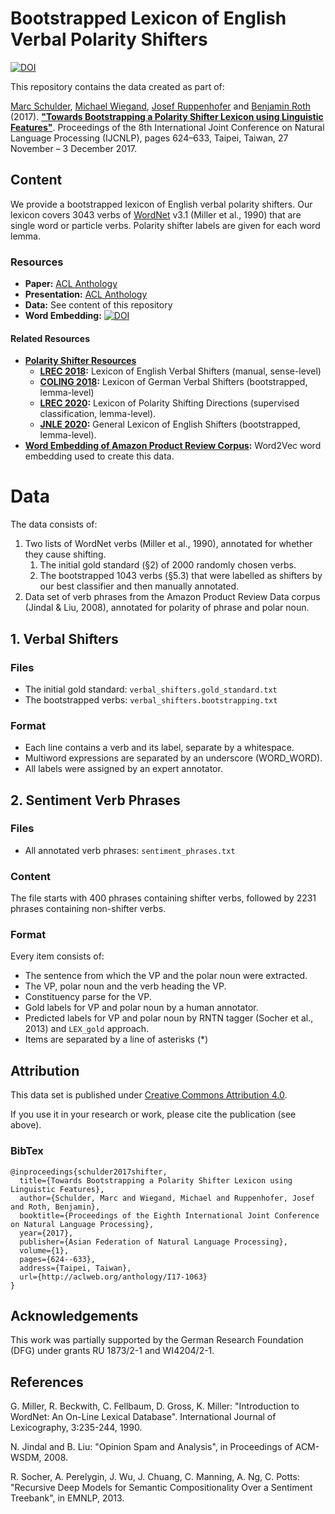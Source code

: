 # Bootstrapped Lexicon of English Verbal Polarity Shifters
[![DOI](https://zenodo.org/badge/DOI/10.5281/zenodo.3364811.svg)](https://doi.org/10.5281/zenodo.3364811)

This repository contains the data created as part of:

[Marc Schulder](http://marc.schulder.info), [Michael Wiegand](http://www.coli.uni-saarland.de/~miwieg/), [Josef Ruppenhofer](http://ruppenhofer.de/) and [Benjamin Roth](https://sites.google.com/site/rothbenj/) (2017). [**"Towards Bootstrapping a Polarity Shifter Lexicon using Linguistic Features"**](https://aclweb.org/anthology/I17-1063). Proceedings of the 8th International Joint Conference on Natural Language Processing (IJCNLP), pages 624–633, Taipei, Taiwan, 27 November – 3 December 2017.

## Content
We provide a bootstrapped lexicon of English verbal polarity shifters.
Our lexicon covers 3043 verbs of [WordNet](https://wordnet.princeton.edu/) v3.1 (Miller et al., 1990) that are single word or particle verbs.
Polarity shifter labels are given for each word lemma.

### Resources
- **Paper:** [ACL Anthology](https://aclweb.org/anthology/I17-1063)
- **Presentation:** [ACL Anthology](https://www.aclweb.org/anthology/attachments/I17-1063.Presentation.pdf)
- **Data:** See content of this repository
- **Word Embedding:** [![DOI](https://zenodo.org/badge/DOI/10.5281/zenodo.3370051.svg)](https://doi.org/10.5281/zenodo.3370051)



#### Related Resources
- **[Polarity Shifter Resources](https://github.com/uds-lsv/polarity-shifter-resources)**
  - **[LREC 2018](https://github.com/uds-lsv/lexicon-of-english-verbal-polarity-shifters):** Lexicon of English Verbal Shifters (manual, sense-level)
  - **[COLING 2018](https://github.com/uds-lsv/bootstrapped-lexicon-of-german-verbal-polarity-shifters):** Lexicon of German Verbal Shifters (bootstrapped, lemma-level)
  - **[LREC 2020](https://github.com/uds-lsv/lexicon-of-polarity-shifting-directions):** Lexicon of Polarity Shifting Directions (supervised classification, lemma-level).
  - **[JNLE 2020](https://github.com/uds-lsv/bootstrapped-lexicon-of-english-polarity-shifters):** General Lexicon of English Shifters (bootstrapped, lemma-level).
- **[Word Embedding of Amazon Product Review Corpus](https://doi.org/10.5281/zenodo.3370051):** Word2Vec word embedding used to create this data.

# Data
The data consists of:
1. Two lists of WordNet verbs (Miller et al., 1990), annotated for whether they cause shifting.
    1. The initial gold standard (§2) of 2000 randomly chosen verbs.
    2. The bootstrapped 1043 verbs (§5.3) that were labelled as shifters by our best classifier and then manually annotated.
2. Data set of verb phrases from the Amazon Product Review Data corpus (Jindal & Liu, 2008), annotated for polarity of phrase and polar noun.


## 1. Verbal Shifters
### Files
  - The initial gold standard: `verbal_shifters.gold_standard.txt`
  - The bootstrapped verbs: `verbal_shifters.bootstrapping.txt`

### Format
- Each line contains a verb and its label, separate by a whitespace.
- Multiword expressions are separated by an underscore (WORD_WORD).
- All labels were assigned by an expert annotator.

## 2. Sentiment Verb Phrases
### Files
- All annotated verb phrases: `sentiment_phrases.txt`

### Content
The file starts with 400 phrases containing shifter verbs, followed by 2231 phrases containing non-shifter verbs.
### Format
Every item consists of:
- The sentence from which the VP and the polar noun were extracted.
- The VP, polar noun and the verb heading the VP.
- Constituency parse for the VP.
- Gold labels for VP and polar noun by a human annotator.
- Predicted labels for VP and polar noun by RNTN tagger (Socher et al., 2013) and `LEX_gold` approach.
- Items are separated by a line of asterisks (*)

## Attribution
This data set is published under [Creative Commons Attribution 4.0](https://github.com/uds-lsv/bootstrapped-lexicon-of-english-verbal-polarity-shifters/blob/master/LICENSE).

If you use it in your research or work, please cite the publication (see above).

### BibTex
```
@inproceedings{schulder2017shifter,
  title={Towards Bootstrapping a Polarity Shifter Lexicon using Linguistic Features},
  author={Schulder, Marc and Wiegand, Michael and Ruppenhofer, Josef and Roth, Benjamin},
  booktitle={Proceedings of the Eighth International Joint Conference on Natural Language Processing},
  year={2017},
  publisher={Asian Federation of Natural Language Processing},
  volume={1},
  pages={624--633},
  address={Taipei, Taiwan},
  url={http://aclweb.org/anthology/I17-1063}
}
```

## Acknowledgements
This work was partially supported by the German Research Foundation (DFG) under grants RU 1873/2-1 and WI4204/2-1.

## References
G. Miller, R. Beckwith, C. Fellbaum, D. Gross, K. Miller: "Introduction to WordNet: An On-Line Lexical Database". International Journal of Lexicography, 3:235-244, 1990.

N. Jindal and B. Liu: "Opinion Spam and Analysis", in Proceedings of ACM-WSDM, 2008.

R. Socher, A. Perelygin, J. Wu, J. Chuang, C. Manning, A. Ng, C. Potts: "Recursive Deep Models for Semantic Compositionality Over a Sentiment Treebank", in EMNLP, 2013.
